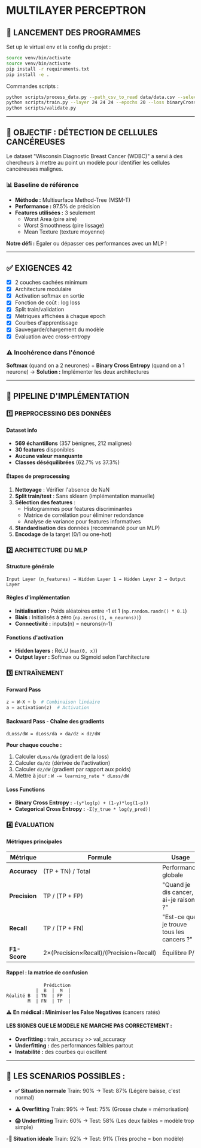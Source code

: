# MULTILAYER PERCEPTRON

## 🚀 LANCEMENT DES PROGRAMMES

Set up le virtual env et la config du projet :
```bash
source venv/bin/activate
source venv/bin/activate
pip install -r requirements.txt
pip install -e .
```

Commandes scripts :
```bash
python scripts/process_data.py --path_csv_to_read data/data.csv --select_features three
python scripts/train.py --layer 24 24 24 --epochs 20 --loss binaryCrossentropy --batch_size 32 --learning_rate 0.0314
python scripts/validate.py
```
---

## 🎯 OBJECTIF : DÉTECTION DE CELLULES CANCÉREUSES

Le dataset "Wisconsin Diagnostic Breast Cancer (WDBC)" a servi à des chercheurs à mettre au point un modèle pour identifier les cellules cancéreuses malignes.

### 📊 Baseline de référence
- **Méthode :** Multisurface Method-Tree (MSM-T) 
- **Performance :** 97.5% de précision
- **Features utilisées :** 3 seulement
  - Worst Area (pire aire)
  - Worst Smoothness (pire lissage) 
  - Mean Texture (texture moyenne)

**Notre défi :** Égaler ou dépasser ces performances avec un MLP !

---

## ✅ EXIGENCES 42

- [x] 2 couches cachées minimum
- [x] Architecture modulaire 
- [x] Activation softmax en sortie
- [x] Fonction de coût : log loss
- [x] Split train/validation
- [x] Métriques affichées à chaque epoch
- [x] Courbes d'apprentissage
- [x] Sauvegarde/chargement du modèle
- [x] Évaluation avec cross-entropy

### ⚠️ Incohérence dans l'énoncé
**Softmax** (quand on a 2 neurones) + **Binary Cross Entropy** (quand on a 1 neurone) 
→ **Solution :** Implémenter les deux architectures

---

## 🔄 PIPELINE D'IMPLÉMENTATION

### 1️⃣ PREPROCESSING DES DONNÉES

#### Dataset info
- **569 échantillons** (357 bénignes, 212 malignes)
- **30 features** disponibles
- **Aucune valeur manquante**
- **Classes déséquilibrées** (62.7% vs 37.3%)

#### Étapes de preprocessing
1. **Nettoyage** : Vérifier l'absence de NaN
2. **Split train/test** : Sans sklearn (implémentation manuelle)
3. **Sélection des features** :
   - Histogrammes pour features discriminantes
   - Matrice de corrélation pour éliminer redondance
   - Analyse de variance pour features informatives
4. **Standardisation** des données (recommandé pour un MLP)
5. **Encodage** de la target (0/1 ou one-hot)

### 2️⃣ ARCHITECTURE DU MLP

#### Structure générale
```
Input Layer (n_features) → Hidden Layer 1 → Hidden Layer 2 → Output Layer
```

#### Règles d'implémentation
- **Initialisation :** Poids aléatoires entre -1 et 1 (`np.random.randn() * 0.1`)
- **Biais :** Initialisés à zéro (`np.zeros((1, n_neurons))`)
- **Connectivité :** inputs(n) = neurons(n-1)

#### Fonctions d'activation
- **Hidden layers :** ReLU (`max(0, x)`)
- **Output layer :** Softmax ou Sigmoid selon l'architecture

### 3️⃣ ENTRAÎNEMENT

#### Forward Pass
```python
z = W·X + b  # Combinaison linéaire
a = activation(z)  # Activation
```

#### Backward Pass - Chaîne des gradients
```
dLoss/dW = dLoss/da × da/dz × dz/dW
```

**Pour chaque couche :**
1. Calculer `dLoss/da` (gradient de la loss)
2. Calculer `da/dz` (dérivée de l'activation)
3. Calculer `dz/dW` (gradient par rapport aux poids)
4. Mettre à jour : `W -= learning_rate * dLoss/dW`

#### Loss Functions
- **Binary Cross Entropy :** `-(y*log(p) + (1-y)*log(1-p))`
- **Categorical Cross Entropy :** `-Σ(y_true * log(y_pred))`

### 4️⃣ ÉVALUATION

#### Métriques principales

| Métrique | Formule | Usage |
|----------|---------|-------|
| **Accuracy** | (TP + TN) / Total | Performance globale |
| **Precision** | TP / (TP + FP) | "Quand je dis cancer, ai-je raison ?" |
| **Recall** | TP / (TP + FN) | "Est-ce que je trouve tous les cancers ?" |
| **F1-Score** | 2×(Precision×Recall)/(Precision+Recall) | Équilibre P/R |

#### Rappel : la matrice de confusion
```
              Prédiction
           |  B  |  M  |
Réalité B  | TN  | FP  |
        M  | FN  | TP  |
```

⚠️ **En médical : Minimiser les False Negatives** (cancers ratés)

#### LES SIGNES QUE LE MODELE NE MARCHE PAS CORRECTEMENT :
- **Overfitting :** train_accuracy >> val_accuracy
- **Underfitting :** des performances faibles partout
- **Instabilité :** des courbes qui oscillent

---

## 🎯 LES SCENARIOS POSSIBLES :

- **✅ Situation normale**
Train: 90% → Test: 87%   (Légère baisse, c'est normal)

- **⚠️ Overfitting**
Train: 99% → Test: 75%   (Grosse chute = mémorisation)

- **😱 Underfitting**
Train: 60% → Test: 58%   (Les deux faibles = modèle trop simple)

-**🎉 Situation idéale**
Train: 92% → Test: 91%   (Très proche = bon modèle)